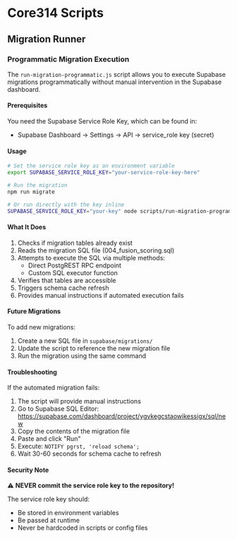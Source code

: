 # Core314 Scripts

## Migration Runner

### Programmatic Migration Execution

The `run-migration-programmatic.js` script allows you to execute Supabase migrations programmatically without manual intervention in the Supabase dashboard.

#### Prerequisites

You need the Supabase Service Role Key, which can be found in:
- Supabase Dashboard → Settings → API → service_role key (secret)

#### Usage

```bash
# Set the service role key as an environment variable
export SUPABASE_SERVICE_ROLE_KEY="your-service-role-key-here"

# Run the migration
npm run migrate

# Or run directly with the key inline
SUPABASE_SERVICE_ROLE_KEY="your-key" node scripts/run-migration-programmatic.js
```

#### What It Does

1. Checks if migration tables already exist
2. Reads the migration SQL file (004_fusion_scoring.sql)
3. Attempts to execute the SQL via multiple methods:
   - Direct PostgREST RPC endpoint
   - Custom SQL executor function
4. Verifies that tables are accessible
5. Triggers schema cache refresh
6. Provides manual instructions if automated execution fails

#### Future Migrations

To add new migrations:
1. Create a new SQL file in `supabase/migrations/`
2. Update the script to reference the new migration file
3. Run the migration using the same command

#### Troubleshooting

If the automated migration fails:
1. The script will provide manual instructions
2. Go to Supabase SQL Editor: https://supabase.com/dashboard/project/ygvkegcstaowikessigx/sql/new
3. Copy the contents of the migration file
4. Paste and click "Run"
5. Execute: `NOTIFY pgrst, 'reload schema';`
6. Wait 30-60 seconds for schema cache to refresh

#### Security Note

⚠️ **NEVER commit the service role key to the repository!**

The service role key should:
- Be stored in environment variables
- Be passed at runtime
- Never be hardcoded in scripts or config files
